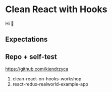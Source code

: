 # Clean React with Hooks

Hi 👋

## Expectations

## Repo + self-test

https://github.com/kjendrzyca

1. clean-react-on-hooks-workshop
2. react-redux-realworld-example-app
